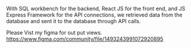 With SQL workbench for the backend, React JS for the front end, and JS Express Framework for the API connections, we retrieved data from the database and sent it to the database through API calls.

Please Vist my figma for out put views.
https://www.figma.com/community/file/1493243991072920895
